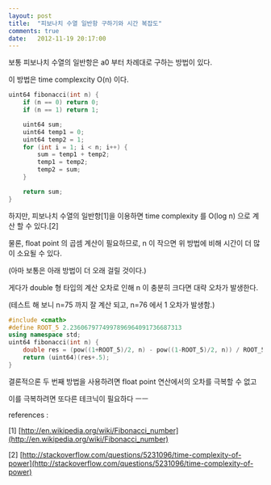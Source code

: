 ```yaml
---
layout: post
title:  "피보나치 수열 일반항 구하기와 시간 복잡도"
comments: true
date:   2012-11-19 20:17:00
---
```


보통 피보나치 수열의 일반항은 a0 부터 차례대로 구하는 방법이 있다.

이 방법은 time complexcity O(n) 이다.

```cpp
uint64 fibonacci(int n) {
    if (n == 0) return 0;
    if (n == 1) return 1;

    uint64 sum;
    uint64 temp1 = 0;
    uint64 temp2 = 1;
    for (int i = 1; i < n; i++) {
        sum = temp1 + temp2;
        temp1 = temp2;
        temp2 = sum;
    }

    return sum;
}
```


하지만, 피보나치 수열의 일반항[1]을 이용하면 time complexity 를 O(log n) 으로 계산 할 수 있다.[2]

물론, float point 의 곱셈 계산이 필요하므로, n 이 작으면 위 방법에 비해 시간이 더 많이 소요될 수 있다.

(아마 보통은 아래 방법이 더 오래 걸릴 것이다.)

게다가 double 형 타입의 계산 오차로 인해 n 이 충분히 크다면 대략 오차가 발생한다.

(테스트 해 보니 n=75 까지 잘 계산 되고, n=76 에서 1 오차가 발생함.)

```cpp
#include <cmath>
#define ROOT_5 2.2360679774997896964091736687313
using namespace std;
uint64 fibonacci(int n) {
    double res = (pow((1+ROOT_5)/2, n) - pow((1-ROOT_5)/2, n)) / ROOT_5;
    return (uint64)(res+.5);
}
```



결론적으론 두 번째 방법을 사용하려면 float point 연산에서의 오차를 극복할 수 없고

이를 극복하려면 또다른 테크닉이 필요하다 ㅡㅡ

 

references :

[1] [http://en.wikipedia.org/wiki/Fibonacci_number](http://en.wikipedia.org/wiki/Fibonacci_number)

[2] [http://stackoverflow.com/questions/5231096/time-complexity-of-power](http://stackoverflow.com/questions/5231096/time-complexity-of-power)
